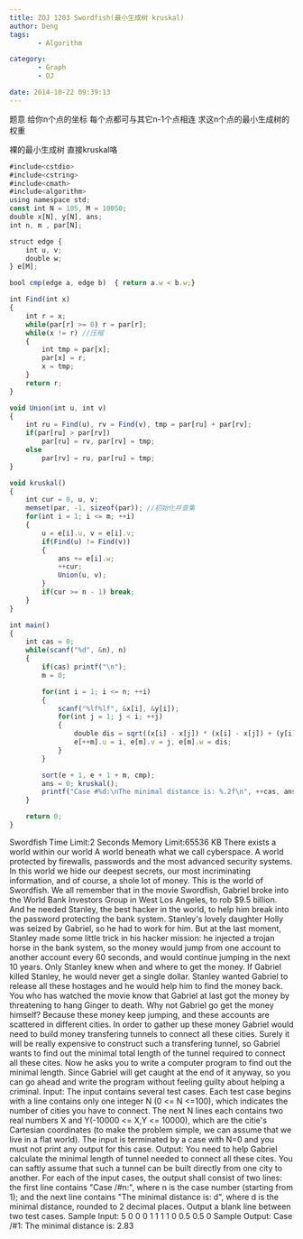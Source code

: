 ```yaml
---
title: ZOJ 1203 Swordfish(最小生成树 kruskal)
author: Deng
tags: 
       - Algorithm

category: 
       - Graph
       - OJ

date: 2014-10-22 09:39:13
---
```

题意 给你n个点的坐标 每个点都可与其它n-1个点相连 求这n个点的最小生成树的权重

裸的最小生成树 直接kruskal咯

```js 
#include<cstdio>
#include<cstring>
#include<cmath>
#include<algorithm>
using namespace std;
const int N = 105, M = 10050;
double x[N], y[N], ans;
int n, m , par[N];

struct edge {
    int u, v;
    double w;
} e[M];

bool cmp(edge a, edge b)  { return a.w < b.w;}

int Find(int x)
{
    int r = x;
    while(par[r] >= 0) r = par[r];
    while(x != r) //压缩
    {
        int tmp = par[x];
        par[x] = r;
        x = tmp;
    }
    return r;
}

void Union(int u, int v)
{
    int ru = Find(u), rv = Find(v), tmp = par[ru] + par[rv];
    if(par[ru] > par[rv])
        par[ru] = rv, par[rv] = tmp;
    else
        par[rv] = ru, par[ru] = tmp;
}

void kruskal()
{
    int cur = 0, u, v;
    memset(par, -1, sizeof(par)); //初始化并查集
    for(int i = 1; i <= m; ++i)
    {
        u = e[i].u, v = e[i].v;
        if(Find(u) != Find(v))
        {
            ans += e[i].w;
            ++cur;
            Union(u, v);
        }
        if(cur >= n - 1) break;
    }
}

int main()
{
    int cas = 0;
    while(scanf("%d", &n), n)
    {
        if(cas) printf("\n");
        m = 0;

        for(int i = 1; i <= n; ++i)
        {
            scanf("%lf%lf", &x[i], &y[i]);
            for(int j = 1; j < i; ++j)
            {
                double dis = sqrt((x[i] - x[j]) * (x[i] - x[j]) + (y[i] - y[j]) * (y[i] - y[j]));
                e[++m].u = i, e[m].v = j, e[m].w = dis;
            }
        }

        sort(e + 1, e + 1 + m, cmp);
        ans = 0; kruskal();
        printf("Case #%d:\nThe minimal distance is: %.2f\n", ++cas, ans);
    }

    return 0;
}
```

Swordfish    Time Limit:2 Seconds Memory Limit:65536 KB    There exists a world within our world
A world beneath what we call cyberspace.
A world protected by firewalls,
passwords and the most advanced
security systems.
In this world we hide
our deepest secrets,
our most incriminating information,
and of course, a shole lot of money.
This is the world of Swordfish.
  We all remember that in the movie Swordfish, Gabriel broke into the World Bank Investors Group in West Los Angeles, to rob $9.5 billion. And he needed Stanley, the best hacker in the world, to help him break into the password protecting the bank system. Stanley's lovely daughter Holly was seized by Gabriel, so he had to work for him. But at the last moment, Stanley made some little trick in his hacker mission: he injected a trojan horse in the bank system, so the money would jump from one account to another account every 60 seconds, and would continue jumping in the next 10 years. Only Stanley knew when and where to get the money. If Gabriel killed Stanley, he would never get a single dollar. Stanley wanted Gabriel to release all these hostages and he would help him to find the money back.
You who has watched the movie know that Gabriel at last got the money by threatening to hang Ginger to death. Why not Gabriel go get the money himself? Because these money keep jumping, and these accounts are scattered in different cities. In order to gather up these money Gabriel would need to build money transfering tunnels to connect all these cities. Surely it will be really expensive to construct such a transfering tunnel, so Gabriel wants to find out the minimal total length of the tunnel required to connect all these cites. Now he asks you to write a computer program to find out the minimal length. Since Gabriel will get caught at the end of it anyway, so you can go ahead and write the program without feeling guilty about helping a criminal.
Input:
The input contains several test cases. Each test case begins with a line contains only one integer N (0 <= N <=100), which indicates the number of cities you have to connect. The next N lines each contains two real numbers X and Y(-10000 <= X,Y <= 10000), which are the citie's Cartesian coordinates (to make the problem simple, we can assume that we live in a flat world). The input is terminated by a case with N=0 and you must not print any output for this case.
Output:
You need to help Gabriel calculate the minimal length of tunnel needed to connect all these cites. You can saftly assume that such a tunnel can be built directly from one city to another. For each of the input cases, the output shall consist of two lines: the first line contains "Case /#n:", where n is the case number (starting from 1); and the next line contains "The minimal distance is: d", where d is the minimal distance, rounded to 2 decimal places. Output a blank line between two test cases.
Sample Input:
 5 0 0 0 1 1 1 1 0 0.5 0.5 0 Sample Output:
 Case /#1: The minimal distance is: 2.83